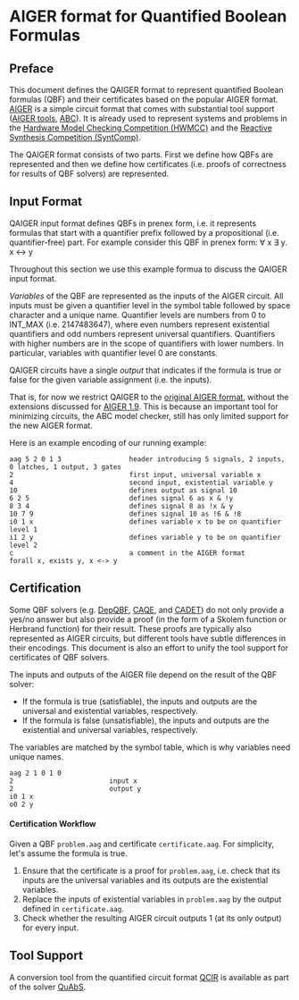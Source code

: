 # AIGER format for Quantified Boolean Formulas

## Preface

This document defines the QAIGER format to represent quantified Boolean formulas (QBF) and their certificates based on the popular AIGER format. [AIGER](http://fmv.jku.at/aiger/) is a simple circuit format that comes with substantial tool support ([AIGER tools](http://fmv.jku.at/aiger/aiger-1.9.9.tar.gz), [ABC](https://people.eecs.berkeley.edu/~alanmi/abc/)). It is already used to represent systems and problems in the [Hardware Model Checking Competition (HWMCC)](http://fmv.jku.at/hwmcc17/) and the [Reactive Synthesis Competition (SyntComp)](http://www.syntcomp.org/). 

The QAIGER format consists of two parts. First we define how QBFs are represented and then we define how certificates (i.e. proofs of correctness for results of QBF solvers) are represented. 

## Input Format

QAIGER input format defines QBFs in prenex form, i.e. it represents formulas that start with a quantifier prefix followed by a propositional (i.e. quantifier-free) part. For example consider this QBF in prenex form: ∀ x ∃ y. x ↔ y 

Throughout this section we use this example formua to discuss the QAIGER input format. 

_Variables_ of the QBF are represented as the inputs of the AIGER circuit. 
All inputs must be given a quantifier level in the symbol table followed by space character and a unique name. 
Quantifier levels are numbers from 0 to INT_MAX (i.e. 2147483647), where even numbers represent existential quantifiers and odd numbers represent universal quantifiers. 
Quantifiers with higher numbers are in the scope of quantifiers with lower numbers. 
In particular, variables with quantifier level 0 are constants. 


QAIGER circuits have a single _output_ that indicates if the formula is true or false for the given variable assignment (i.e. the inputs). 

That is, for now we restrict QAIGER to the [original AIGER format](http://fmv.jku.at/papers/Biere-FMV-TR-07-1.pdf), without the extensions discussed for [AIGER 1.9](http://fmv.jku.at/papers/BiereHeljankoWieringa-FMV-TR-11-2.pdf). 
This is because an important tool for minimizing circuits, the ABC model checker, still has only limited support for the new AIGER format. 

Here is an example encoding of our running example:

```aiger
aag 5 2 0 1 3                 header introducing 5 signals, 2 inputs, 0 latches, 1 output, 3 gates
2                             first input, universal variable x
4                             second input, existential variable y
10                            defines output as signal 10
6 2 5                         defines signal 6 as x & !y
8 3 4                         defines signal 8 as !x & y
10 7 9                        defines signal 10 as !6 & !8
i0 1 x                        defines variable x to be on quantifier level 1
i1 2 y                        defines variable y to be on quantifier level 2
c                             a comment in the AIGER format
forall x, exists y, x <-> y
```


## Certification

Some QBF solvers (e.g. [DepQBF](http://lonsing.github.io/depqbf/), [CAQE](https://www.react.uni-saarland.de/tools/caqe/), and [CADET](https://github.com/MarkusRabe/cadet)) do not only provide a yes/no answer but also provide a proof (in the form of a Skolem function or Herbrand function) for their result. 
These proofs are typically also represented as AIGER circuits, but different tools have subtle differences in their encodings. 
This document is also an effort to unify the tool support for certificates of QBF solvers. 

The inputs and outputs of the AIGER file depend on the result of the QBF solver:

* If the formula is true (satisfiable), the inputs and outputs are the universal and existential variables, respectively.
* If the formula is false (unsatisfiable), the inputs and outputs are the existential and universal variables, respectively.

The variables are matched by the symbol table, which is why variables need unique names. 


```aiger
aag 2 1 0 1 0
2                        input x
2                        output y
i0 1 x
o0 2 y
```

#### Certification Workflow

Given a QBF `problem.aag` and certificate `certificate.aag`. For simplicity, let's assume the formula is true. 

1. Ensure that the certificate is a proof for `problem.aag`, i.e. check that its inputs are the universal variables and its outputs are the existential variables. 
2. Replace the inputs of existential variables in `problem.aag` by the output defined in `certificate.aag`. 
3. Check whether the resulting AIGER circuit outputs 1 (at its only output) for every input. 


## Tool Support

A conversion tool from the quantified circuit format [QCIR](http://qbf.satisfiability.org/gallery/qcir-gallery14.pdf) is available as part of the solver [QuAbS](https://github.com/ltentrup/quabs).

